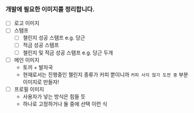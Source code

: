 ### 개발에 필요한 이미지를 정리합니다.

- [  ] 로고 이미지  
- [  ] 스탬프
    - [  ] 챌린지 성공 스탬프 e.g. 당근
    - [  ] 적금 성공 스탬프
    - [  ] 챌린지 및 적금 성공 스탬프 e.g. 당근 두개
- [  ] 메인 이미지
    - 토끼 + 발자국
    - 현재로서는 진행중인 챌린지 종류가 커피 뿐이니까 `커피 사지 않기 도전 중` 부분 이미지로 만들자!
- [  ] 프로필 이미지
    - 사용자가 넣는 방식은 힘들 듯
    - 하나로 고정하거나 둘 중에 선택 이런 식